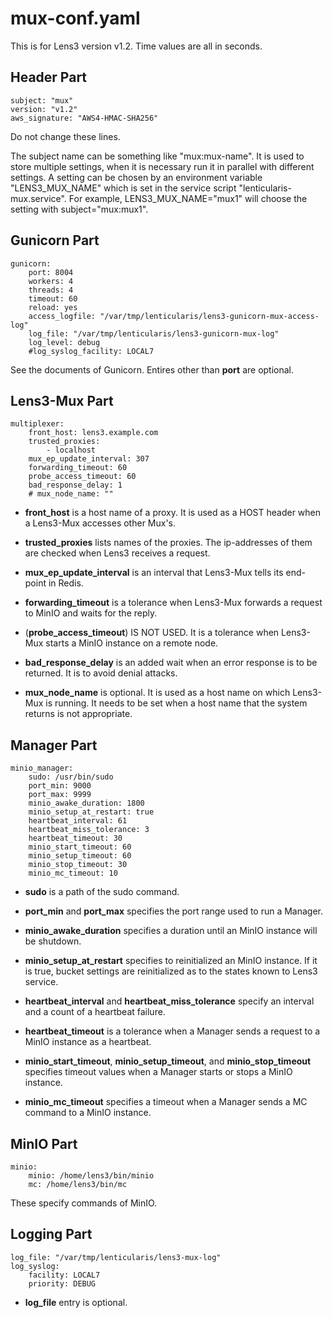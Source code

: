 # mux-conf.yaml

This is for Lens3 version v1.2.  Time values are all in seconds.

## Header Part

```
subject: "mux"
version: "v1.2"
aws_signature: "AWS4-HMAC-SHA256"
```

Do not change these lines.

The subject name can be something like "mux:mux-name".  It is used to
store multiple settings, when it is necessary run it in parallel with
different settings.  A setting can be chosen by an environment
variable "LENS3_MUX_NAME" which is set in the service script
"lenticularis-mux.service".  For example, LENS3_MUX_NAME="mux1" will
choose the setting with subject="mux:mux1".

## Gunicorn Part

```
gunicorn:
    port: 8004
    workers: 4
    threads: 4
    timeout: 60
    reload: yes
    access_logfile: "/var/tmp/lenticularis/lens3-gunicorn-mux-access-log"
    log_file: "/var/tmp/lenticularis/lens3-gunicorn-mux-log"
    log_level: debug
    #log_syslog_facility: LOCAL7
```

See the documents of Gunicorn.  Entires other than __port__ are
optional.

## Lens3-Mux Part

```
multiplexer:
    front_host: lens3.example.com
    trusted_proxies:
        - localhost
    mux_ep_update_interval: 307
    forwarding_timeout: 60
    probe_access_timeout: 60
    bad_response_delay: 1
    # mux_node_name: ""
```

* __front_host__ is a host name of a proxy.  It is used as a HOST
  header when a Lens3-Mux accesses other Mux's.

* __trusted_proxies__ lists names of the proxies.  The ip-addresses of
  them are checked when Lens3 receives a request.

* __mux_ep_update_interval__ is an interval that Lens3-Mux tells its
  end-point in Redis.

* __forwarding_timeout__ is a tolerance when Lens3-Mux forwards a
  request to MinIO and waits for the reply.

* (__probe_access_timeout__) IS NOT USED.  It is a tolerance when
  Lens3-Mux starts a MinIO instance on a remote node.

* __bad_response_delay__ is an added wait when an error response is to
  be returned.  It is to avoid denial attacks.

* __mux_node_name__ is optional.  It is used as a host name on which
  Lens3-Mux is running.  It needs to be set when a host name that the
  system returns is not appropriate.

## Manager Part

```
minio_manager:
    sudo: /usr/bin/sudo
    port_min: 9000
    port_max: 9999
    minio_awake_duration: 1800
    minio_setup_at_restart: true
    heartbeat_interval: 61
    heartbeat_miss_tolerance: 3
    heartbeat_timeout: 30
    minio_start_timeout: 60
    minio_setup_timeout: 60
    minio_stop_timeout: 30
    minio_mc_timeout: 10
```

* __sudo__ is a path of the sudo command.

* __port_min__ and __port_max__ specifies the port range used to run a
  Manager.

* __minio_awake_duration__ specifies a duration until an MinIO
  instance will be shutdown.

* __minio_setup_at_restart__ specifies to reinitialized an MinIO
  instance.  If it is true, bucket settings are reinitialized as to
  the states known to Lens3 service.

* __heartbeat_interval__ and __heartbeat_miss_tolerance__ specify an
  interval and a count of a heartbeat failure.

* __heartbeat_timeout__ is a tolerance when a Manager sends a request
  to a MinIO instance as a heartbeat.

* __minio_start_timeout__, __minio_setup_timeout__, and
  __minio_stop_timeout__ specifies timeout values when a Manager
  starts or stops a MinIO instance.

* __minio_mc_timeout__ specifies a timeout when a Manager sends a MC
  command to a MinIO instance.

## MinIO Part

```
minio:
    minio: /home/lens3/bin/minio
    mc: /home/lens3/bin/mc
```

These specify commands of MinIO.

## Logging Part

```
log_file: "/var/tmp/lenticularis/lens3-mux-log"
log_syslog:
    facility: LOCAL7
    priority: DEBUG
```

* __log_file__ entry is optional.
